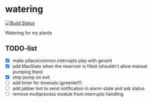 # watering

[![Build Status](https://travis-ci.org/kampfschlaefer/watering.svg)](https://travis-ci.org/kampfschlaefer/watering)

Watering for my plants

## TODO-list

- [x] make pifacecommon.interrupts play with gevent
- [x] add MaxState when the reservoir is filled (shouldn't allow manual pumping then)
- [x] stop pump on exit
- [ ] add timer for timeouts (greenlet?)
- [ ] add jabber bot to send notification in alarm-state and ask status
- [ ] remove multiprocess module from interrupts handling